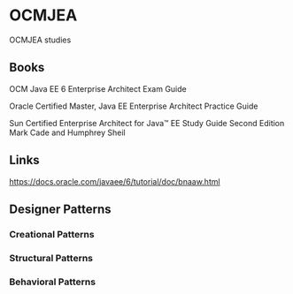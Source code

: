 # OCMJEA
OCMJEA studies

## Books 
OCM Java EE 6 Enterprise Architect Exam Guide

Oracle Certified Master, Java EE Enterprise Architect Practice Guide

Sun Certified Enterprise Architect for Java™ EE Study Guide Second Edition Mark Cade and Humphrey Sheil

## Links
https://docs.oracle.com/javaee/6/tutorial/doc/bnaaw.html

## Designer Patterns
### Creational Patterns
### Structural Patterns
### Behavioral Patterns
